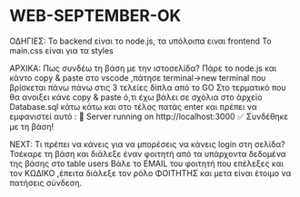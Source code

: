 # WEB-SEPTEMBER-OK

ΟΔΗΓΙΕΣ:
To backend είναι το node.js, τα υπόλοιπα ειναι frontend
To main.css είναι για τα styles

ΑΡΧΙΚΑ:
Πως συνδέω τη βάση με την ιστοσελίδα?
Πάρε το node.js και κάντο copy & paste στο vscode ,πάτησε terminal->new terminal που βρίσκεται πάνω πάνω στις 3 τελείες δίπλα από το GO
Στο τερματικό που θα ανοιξει κάνε copy & paste ό,τι έχω βάλει σε σχόλια στο άρχείο Database.sql κάτω κάτω και στο τέλος πατάς enter και πρέπει να εμφανιστεί αυτό :
🚀 Server running on http://localhost:3000
✅ Συνδέθηκε με τη βάση!

NEXT:
Τι πρέπει να κάνεις για να μπορέσεις να κάνεις login στη σελίδα?
Τσέκαρε τη βάση και διάλεξε έναν φοιτητή από τα υπάρχοντα δεδομένα της βάσης στο table users
Βάλε το EMAIL του φοιτητή που επέλεξες και τον ΚΩΔΙΚΟ ,έπειτα διάλεξε τον ρόλο ΦΟΙΤΗΤΗΣ και μετα είναι έτοιμο να πατήσεις σύνδεση.

